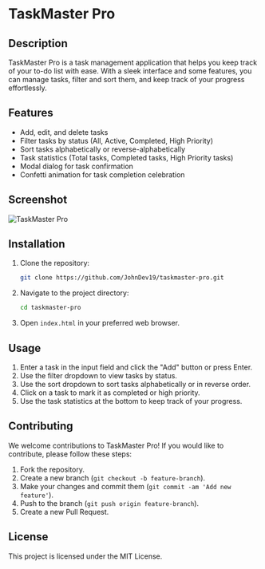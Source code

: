 # TaskMaster Pro

## Description
TaskMaster Pro is a task management application that helps you keep track of your to-do list with ease. With a sleek interface and some features, you can manage tasks, filter and sort them, and keep track of your progress effortlessly.

## Features
- Add, edit, and delete tasks
- Filter tasks by status (All, Active, Completed, High Priority)
- Sort tasks alphabetically or reverse-alphabetically
- Task statistics (Total tasks, Completed tasks, High Priority tasks)
- Modal dialog for task confirmation
- Confetti animation for task completion celebration

## Screenshot
![TaskMaster Pro](screenshot.png)

## Installation
1. Clone the repository:
    ```bash
    git clone https://github.com/JohnDev19/taskmaster-pro.git
    ```
2. Navigate to the project directory:
    ```bash
    cd taskmaster-pro
    ```
3. Open `index.html` in your preferred web browser.

## Usage
1. Enter a task in the input field and click the "Add" button or press Enter.
2. Use the filter dropdown to view tasks by status.
3. Use the sort dropdown to sort tasks alphabetically or in reverse order.
4. Click on a task to mark it as completed or high priority.
5. Use the task statistics at the bottom to keep track of your progress.

## Contributing
We welcome contributions to TaskMaster Pro! If you would like to contribute, please follow these steps:
1. Fork the repository.
2. Create a new branch (`git checkout -b feature-branch`).
3. Make your changes and commit them (`git commit -am 'Add new feature'`).
4. Push to the branch (`git push origin feature-branch`).
5. Create a new Pull Request.

## License
This project is licensed under the MIT License.
